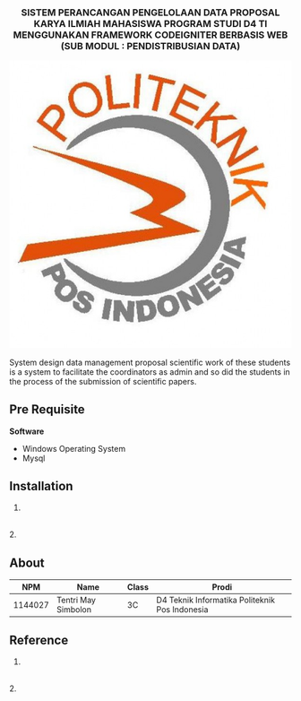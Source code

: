<h3 align="center">SISTEM PERANCANGAN PENGELOLAAN DATA PROPOSAL KARYA ILMIAH MAHASISWA PROGRAM STUDI D4 TI MENGGUNAKAN FRAMEWORK CODEIGNITER BERBASIS WEB </i> <br> (SUB MODUL : PENDISTRIBUSIAN DATA)</h3>
<p align="center">
  <img src="./img/proposal/logo.JPG">
</p>
System design data management proposal scientific work of these students is a system to facilitate the coordinators as admin and so did the students in the process of the submission of scientific papers.

## Pre Requisite
**Software**
* Windows Operating System
* Mysql

## Installation
1.
<br>
2.

## About

NPM| Name| Class | Prodi
------------ | ------------- | ------------- | -------------
1144027| Tentri May Simbolon| 3C| D4 Teknik Informatika Politeknik Pos Indonesia

## Reference
1.
<br>
2.